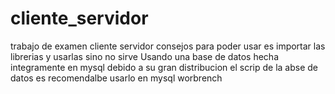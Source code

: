 # cliente_servidor
trabajo de examen cliente servidor
consejos para poder usar  es importar las librerias  y usarlas sino no sirve
Usando una base de datos hecha integramente en mysql debido a su gran  distribucion 
el scrip de la abse de datos es recomendalbe usarlo en mysql worbrench 
